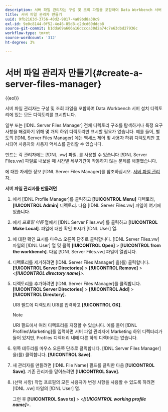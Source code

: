 ```yaml
---
description: 서버 파일 관리자는 구성 및 조회 파일을 포함하여 Data Workbench 서버 설치 디렉토리에 있는 모든 디렉토리를 표시합니다.
title: 서버 파일 관리자 만들기
uuid: 9fb2163d-3756-40d2-9817-4a89bd8a38c9
exl-id: 9e0c8144-0f52-4e46-85d8-c2dcd60ddcb8
source-git-commit: b1dda69a606a16dccca30d2a74c7e63dbd27936c
workflow-type: tm+mt
source-wordcount: '312'
ht-degree: 3%

---
```


# 서버 파일 관리자 만들기{#create-a-server-files-manager}

{{eol}}

서버 파일 관리자는 구성 및 조회 파일을 포함하여 Data Workbench 서버 설치 디렉토리에 있는 모든 디렉토리를 표시합니다.

일부 또는 [!DNL Server Files Manager] 전체 디렉토리 구조를 탐색하거나 특정 요구 사항을 해결하기 위해 몇 개의 하위 디렉토리만 표시할 필요가 없습니다. 예를 들어, 별도의 [!DNL Server Files Manager] 에는 액세스 제어 및 사용자 하위 디렉토리만 표시되어 사용자와 사용자 액세스를 관리할 수 있습니다.

만드는 각 관리자에는 [!DNL .vw] 파일. 를 사용할 수 있습니다 [!DNL Server Files.vw] 파일로 내보낼 때 시간별 세부기간이 작동하지 않는 문제를 해결했습니다.

에 대한 자세한 정보 [!DNL Server Files Manager]를 참조하십시오. [서버 파일 관리자](../../../../home/c-get-started/c-admin-intrf/c-svr-files-mgr.md#concept-73a0808487c8424285ae7302f53bc5f4).

**서버 파일 관리자를 만들려면**

1. 에서 [!DNL Profile Manager]를 클릭하고 **[!UICONTROL Menu]** 디렉토리, **[!UICONTROL Admin]** 디렉토리. 다음 [!DNL Server Files.vw] 파일이 여기에 있습니다.
1. 에서 *프로필 이름* 열에서 [!DNL Server Files.vw] 를 클릭하고 **[!UICONTROL Make Local]**. 파일에 대한 확인 표시가 [!DNL User] 열.
1. 에 대한 확인 표시를 마우스 오른쪽 단추로 클릭합니다. [!DNL Server Files.vw] 파일의 [!DNL User] 열 및 클릭 **[!UICONTROL Open]** > **[!UICONTROL from the workbench]**. 다음 [!DNL Server Files.vw] 파일이 열립니다.
1. 디렉토리를 제거하려면 [!DNL Server Files Manager] 을(를) 클릭합니다. **[!UICONTROL Server Directories]** > **[!UICONTROL Remove]** > *&lt;**[!UICONTROL directory name]**>*.
1. 디렉토리를 추가하려면 [!DNL Server Files Manager]를 클릭합니다. **[!UICONTROL Server Directories]** > **[!UICONTROL Add]** > **[!UICONTROL Directory]**.

   URI 필드에 디렉토리 URI를 입력하고 **[!UICONTROL OK]**.

   >[!NOTE]
   >
   >URI 필드에서 여러 디렉토리를 지정할 수 있습니다. 예를 들어 [!DNL Profiles\Marketing\]를 입력하면 서버 파일 관리자에 Marketing 하위 디렉터리가 들어 있지만, Profiles 디렉터리 내에 다른 하위 디렉터리는 없습니다.

1. 위쪽 테두리를 마우스 오른쪽 단추로 클릭합니다. [!DNL Server Files Manager] 을(를) 클릭합니다. **[!UICONTROL Save]**.
1. 새 관리자를 만들려면 [!DNL File Name] 필드를 클릭한 다음 **[!UICONTROL Save]**. 기존 관리자를 덮어쓰려면 **[!UICONTROL Save]**.
1. (선택 사항) 작업 프로필의 모든 사용자가 변경 사항을 사용할 수 있도록 하려면 [!DNL .vw] 파일의 [!DNL User] 열.

   그런 후 **[!UICONTROL Save to]** > *&lt;**[!UICONTROL working profile name]**>*.
